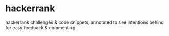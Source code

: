 # hackerrank
hackerrank challenges &amp; code snippets, annotated to see intentions behind for easy feedback &amp; commenting
